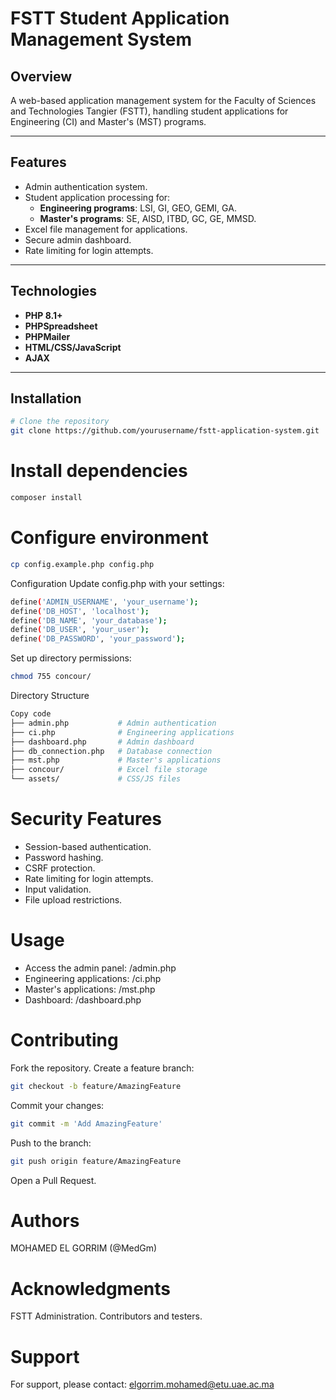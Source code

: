 # FSTT Student Application Management System

## Overview
A web-based application management system for the Faculty of Sciences and Technologies Tangier (FSTT), handling student applications for Engineering (CI) and Master's (MST) programs.

---

## Features
- Admin authentication system.
- Student application processing for:
  - **Engineering programs**: LSI, GI, GEO, GEMI, GA.
  - **Master's programs**: SE, AISD, ITBD, GC, GE, MMSD.
- Excel file management for applications.
- Secure admin dashboard.
- Rate limiting for login attempts.

---

## Technologies
- **PHP 8.1+**
- **PHPSpreadsheet**
- **PHPMailer**
- **HTML/CSS/JavaScript**
- **AJAX**

---

## Installation

```bash
# Clone the repository
git clone https://github.com/yourusername/fstt-application-system.git
```
# Install dependencies
```bash
composer install
```
# Configure environment
```bash
cp config.example.php config.php
```
Configuration
Update config.php with your settings:

```bash
define('ADMIN_USERNAME', 'your_username');
define('DB_HOST', 'localhost');
define('DB_NAME', 'your_database');
define('DB_USER', 'your_user');
define('DB_PASSWORD', 'your_password');
```
Set up directory permissions:
```bash
chmod 755 concour/
```
Directory Structure
```bash
Copy code
├── admin.php           # Admin authentication
├── ci.php              # Engineering applications
├── dashboard.php       # Admin dashboard
├── db_connection.php   # Database connection
├── mst.php             # Master's applications
├── concour/            # Excel file storage
└── assets/             # CSS/JS files
```
# Security Features

- Session-based authentication.
- Password hashing.
- CSRF protection.
- Rate limiting for login attempts.
- Input validation.
- File upload restrictions.

# Usage

- Access the admin panel: /admin.php
- Engineering applications: /ci.php
- Master's applications: /mst.php
- Dashboard: /dashboard.php

# Contributing

Fork the repository.
Create a feature branch:
```bash
git checkout -b feature/AmazingFeature
```
Commit your changes:
```bash
git commit -m 'Add AmazingFeature'
```
Push to the branch:
```bash
git push origin feature/AmazingFeature
```
Open a Pull Request.

# Authors

MOHAMED EL GORRIM (@MedGm)

# Acknowledgments

FSTT Administration.
Contributors and testers.

# Support

For support, please contact: elgorrim.mohamed@etu.uae.ac.ma
